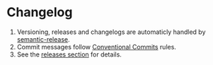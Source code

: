 # Changelog

1. Versioning, releases and changelogs are automaticly handled by
   [semantic-release][semantic-release-github].
1. Commit messages follow [Conventional Commits][cc] rules.
1. See the [releases section][github-releases] for details.

[semantic-release-github]: https://github.com/semantic-release/semantic-release
[cc]: https://www.conventionalcommits.org
[github-releases]: https://github.com/andreidmt/releases
